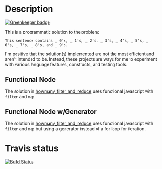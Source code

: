 # Description

[![Greenkeeper badge](https://badges.greenkeeper.io/trescube/HowMany_node.svg)](https://greenkeeper.io/)

This is a programmatic solution to the problem:

`This sentence contains _ 0's, _ 1's, _ 2's, _ 3's, _ 4's, _ 5's, _ 6's, _ 7's, _ 8's, and _ 9's.`

I'm positive that the solution(s) implemented are not the most efficient and aren't intended to be.  Instead, these projects are ways for me to experiment with various language features, constructs, and testing tools.  

## Functional Node

The solution in [howmany_filter_and_reduce](src/howmany_filter_and_reduce) uses functional javascript with `filter` and `map`.  

## Functional Node w/Generator

The solution in [howmany_filter_and_reduce](src/howmany_filter_and_reduce) uses functional javascript with `filter` and `map` but using a generator instead of a for loop for iteration.  

Travis status
=============
[![Build Status](https://travis-ci.org/trescube/HowMany_node.svg?branch=master)](https://travis-ci.org/trescube/HowMany_node)
